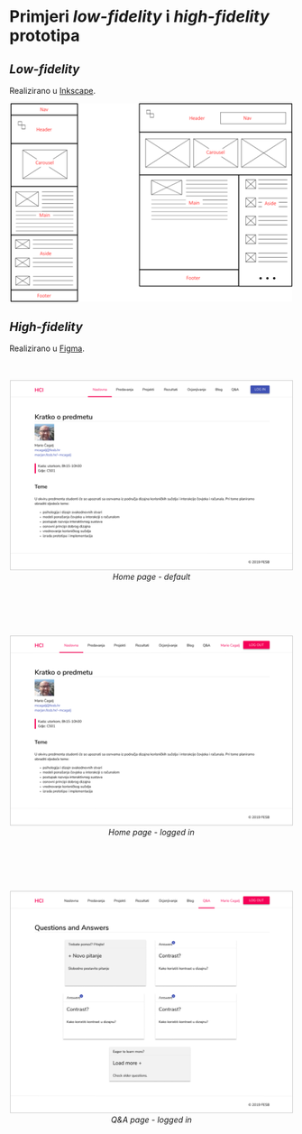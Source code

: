 # Primjeri _low-fidelity_ i _high-fidelity_ prototipa

## _Low-fidelity_

Realizirano u [Inkscape](https://inkscape.org).

<p align="center">
    <img src="../img/layout.png"width="500px"/>
</p>

## _High-fidelity_

Realizirano u [Figma](https://www.figma.com/).

<p align="center" style="margin-top: 3rem;">
    <img style="border: 1px solid #ccc" src="../img/Frame_1.png"width="500px"/>
    <br/>
    <em>Home page - default</em>    
</p>
<br/>
<br/>

<p align="center" style="margin-top: 3rem;">
    <img style="border: 1px solid #ccc" src="../img/Frame_4.png"width="500px"/>
        <br/>
    <em>Home page - logged in</em> 
</p>
<br/>
<br/>

<p align="center" style="margin-top: 3rem;">
    <img style="border: 1px solid #ccc" src="../img/Frame_7.png"width="500px"/>
    <br/>
    <em>Q&A page - logged in</em> 
</p>